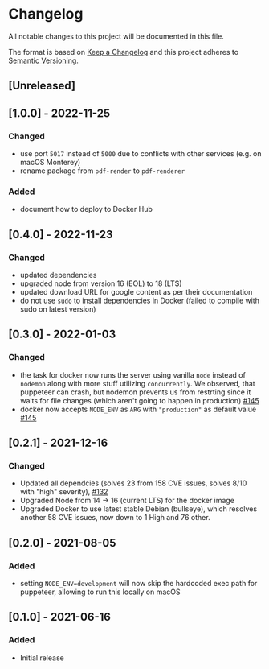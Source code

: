 # Changelog
All notable changes to this project will be documented in this file.

The format is based on [Keep a Changelog](https://keepachangelog.com/en/1.0.0/)
and this project adheres to [Semantic Versioning](https://semver.org/spec/v2.0.0.html).


## [Unreleased]

## [1.0.0] - 2022-11-25
### Changed
- use port `5017` instead of `5000` due to conflicts with other services (e.g. on macOS Monterey)
- rename package from `pdf-render` to `pdf-renderer`

### Added
- document how to deploy to Docker Hub



## [0.4.0] - 2022-11-23
### Changed
- updated dependencies
- upgraded node from version 16 (EOL) to 18 (LTS)
- updated download URL for google content as per their documentation
- do not use `sudo` to install dependencies in Docker (failed to compile with sudo on latest version)


## [0.3.0] - 2022-01-03
### Changed
- the task for docker now runs the server using vanilla `node` instead of `nodemon` along with more stuff utilizing `concurrently`. We observed, that puppeteer can crash, but nodemon prevents us from restrting since it waits for file changes (which aren't going to happen in production) [#145](https://github.com/lh-innovationhub/pdf-render/pull/145)
- docker now accepts `NODE_ENV` as `ARG` with `"production"` as default value [#145](https://github.com/lh-innovationhub/pdf-render/pull/145)


## [0.2.1] - 2021-12-16
### Changed
- Updated all dependcies (solves 23 from 158 CVE issues, solves 8/10 with "high" severity), [#132](https://github.com/lh-innovationhub/pdf-render/pull/132)
- Upgraded Node from 14 -> 16 (current LTS) for the docker image
- Upgraded Docker to use latest stable Debian (bullseye), which resolves another 58 CVE issues, now down to 1 High and 76 other.


## [0.2.0] - 2021-08-05
### Added
- setting `NODE_ENV=development` will now skip the hardcoded exec path for puppeteer, allowing to run this locally on macOS


## [0.1.0] - 2021-06-16
### Added
- Initial release
